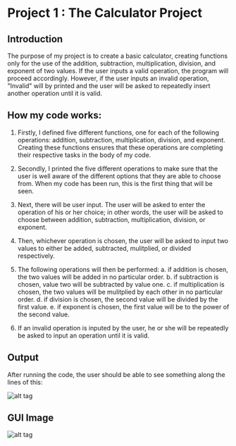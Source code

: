 # Project 1 : The Calculator Project
## Introduction
The purpose of my project is to create a basic calculator, creating functions only for the use of the addition, subtraction, multiplication, division, and exponent of two values. If the user inputs a valid operation, the program will proceed accordingly. However, if the user inputs an invalid operation, "Invalid" will by printed and the user will be asked to repeatedly insert another operation until it is valid.

## How my code works:
1. Firstly, I defined five different functions, one for each of the following operations: addition, subtraction, multiplication, division, and exponent. Creating these functions ensures that these operations are completing their respective tasks in the body of my code.

2. Secondly, I printed the five different operations to make sure that the user is well aware of the different options that they are able to choose from. When my code has been run, this is the first thing that will be seen.

3. Next, there will be user input. The user will be asked to enter the operation of his or her choice; in other words, the user will be asked to choose between addition, subtraction, multiplication, division, or exponent. 

4. Then, whichever operation is chosen, the user will be asked to input two values to either be added, subtracted, mulitplied, or divided respectively.

5. The following operations will then be performed:
  a. if addition is chosen, the two values will be added in no particular order.
  b. if subtraction is chosen, value two will be subtracted by value one.
  c. if multiplication is chosen, the two values will be mulitplied by each other in no particular order.
  d. if division is chosen, the second value will be divided by the first value.
  e. if exponent is chosen, the first value will be to the power of the second value.
  
6. If an invalid operation is inputed by the user, he or she will be repeatedly be asked to input an operation until it is valid.
 
 ## Output
 After running the code, the user should be able to see something along the lines of this:

![alt tag](https://github.com/aliglick/INST126-Fall2020/issues/3#issue-709913231)

## GUI Image

![alt tag](https://github.com/aliglick/INST126-Fall2020/issues/2#issue-709906234)


